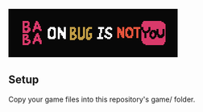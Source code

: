 ![Baba on Bug is not You](baba-on-bug-is-not-you.gif)


## Setup

Copy your game files into this repository's game/ folder.
